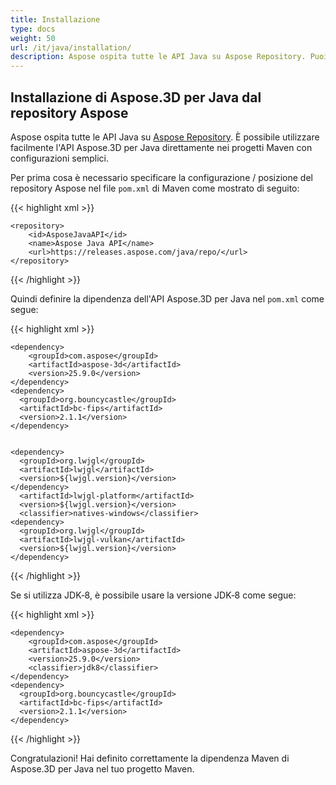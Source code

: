 ```yaml
---
title: Installazione
type: docs
weight: 50
url: /it/java/installation/
description: Aspose ospita tutte le API Java su Aspose Repository. Puoi utilizzare facilmente Aspose.3D per Java API direttamente nei tuoi progetti Maven con configurazioni semplici.
---
```


## **Installazione di Aspose.3D per Java dal repository Aspose**
Aspose ospita tutte le API Java su [Aspose Repository](https://releases.aspose.com/java/repo/com/aspose/aspose-3d/). È possibile utilizzare facilmente l'API Aspose.3D per Java direttamente nei progetti Maven con configurazioni semplici.

Per prima cosa è necessario specificare la configurazione / posizione del repository Aspose nel file `pom.xml` di Maven come mostrato di seguito:

{{< highlight xml >}}

 <repositories>

    <repository>
        <id>AsposeJavaAPI</id>
        <name>Aspose Java API</name>
        <url>https://releases.aspose.com/java/repo/</url>
    </repository>

</repositories>

{{< /highlight >}}

Quindi definire la dipendenza dell'API Aspose.3D per Java nel `pom.xml` come segue:

{{< highlight xml >}}

 <dependencies>

    <dependency>
        <groupId>com.aspose</groupId>
        <artifactId>aspose-3d</artifactId>
        <version>25.9.0</version>
    </dependency>
    <dependency>
      <groupId>org.bouncycastle</groupId>
      <artifactId>bc-fips</artifactId>
      <version>2.1.1</version>
    </dependency>


    <dependency>
      <groupId>org.lwjgl</groupId>
      <artifactId>lwjgl</artifactId>
      <version>${lwjgl.version}</version>
    </dependency>
      <artifactId>lwjgl-platform</artifactId>
      <version>${lwjgl.version}</version>
      <classifier>natives-windows</classifier>
    <dependency>
      <groupId>org.lwjgl</groupId>
      <artifactId>lwjgl-vulkan</artifactId>
      <version>${lwjgl.version}</version>
    </dependency>
</dependencies>

{{< /highlight >}}


Se si utilizza JDK‑8, è possibile usare la versione JDK‑8 come segue:

{{< highlight xml >}}

 <dependencies>

    <dependency>
        <groupId>com.aspose</groupId>
        <artifactId>aspose-3d</artifactId>
        <version>25.9.0</version>
        <classifier>jdk8</classifier>
    </dependency>
    <dependency>
      <groupId>org.bouncycastle</groupId>
      <artifactId>bc-fips</artifactId>
      <version>2.1.1</version>
    </dependency>
</dependencies>

{{< /highlight >}}

Congratulazioni! Hai definito correttamente la dipendenza Maven di Aspose.3D per Java nel tuo progetto Maven.